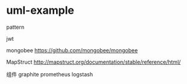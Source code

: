 # uml-example
pattern

jwt

mongobee  https://github.com/mongobee/mongobee

MapStruct  http://mapstruct.org/documentation/stable/reference/html/

组件
graphite
prometheus
logstash